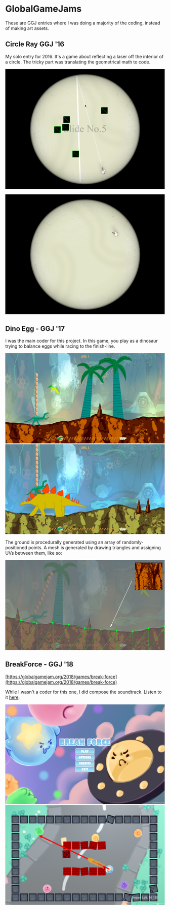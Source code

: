 # GlobalGameJams

These are GGJ entries where I was doing a majority of the coding, instead of making art assets.

## Circle Ray GGJ '16

My solo entry for 2016. It's a game about reflecting a laser off the interior of a circle. The tricky part was translating the geometrical math to code.

![Circle Ray Screenshot #1](https://raw.githubusercontent.com/rlsan/GlobalGameJams/master/img/cr.png)

![Circle Ray Animation](https://raw.githubusercontent.com/rlsan/GlobalGameJams/master/img/cranim.gif)

## Dino Egg - GGJ '17

I was the main coder for this project. In this game, you play as a dinosaur trying to balance eggs while racing to the finish-line.

![Dino Egg Screenshot #1](https://raw.githubusercontent.com/rlsan/GlobalGameJams/master/img/de1.jpg)
![Dino Egg Screenshot #2](https://raw.githubusercontent.com/rlsan/GlobalGameJams/master/img/de2.jpg)

The ground is procedurally generated using an array of randomly-positioned points. A mesh is generated by drawing triangles and assigning UVs between them, like so:

![Dino Egg Ground](https://raw.githubusercontent.com/rlsan/GlobalGameJams/master/img/deground.png)

## BreakForce - GGJ '18
[https://globalgamejam.org/2018/games/break-force](https://globalgamejam.org/2018/games/break-force)

While I wasn't a coder for this one, I did compose the soundtrack. Listen to it [here](https://soundcloud.com/squider-1/sets/ggj-2018-break-force-soundtrack).

![BreakForceTitle](https://raw.githubusercontent.com/rlsan/GlobalGameJams/master/img/bftitle.png)
![BreakForceScreenshot #1](https://raw.githubusercontent.com/rlsan/GlobalGameJams/master/img/bf1.png)

